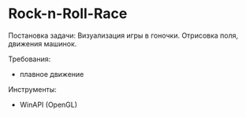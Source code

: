 # Rock-n-Roll-Race
Постановка задачи:
  Визуализация игры в гоночки. Отрисовка поля, движения машинок.

Требования:
- плавное движение

Инструменты:
- WinAPI (OpenGL)
